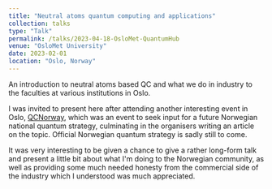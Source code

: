 ```yaml
---
title: "Neutral atoms quantum computing and applications"
collection: talks
type: "Talk"
permalink: /talks/2023-04-18-OsloMet-QuantumHub
venue: "OsloMet University"
date: 2023-02-01
location: "Oslo, Norway"
---
```


An introduction to neutral atoms based QC and what we do in industry to the faculties at various institutions in Oslo.

I was invited to present here after attending another interesting event in Oslo, [QCNorway](https://qcnorway.no), which was an event to seek input for a future Norwegian national quantum strategy, culminating in the organisers writing an article on the topic. Official Norwegian quantum strategy is sadly still to come.

It was very interesting to be given a chance to give a rather long-form talk and present a little bit about what I'm doing to the Norwegian community, as well as providing some much needed honesty from the commercial side of the industry which I understood was much appreciated.